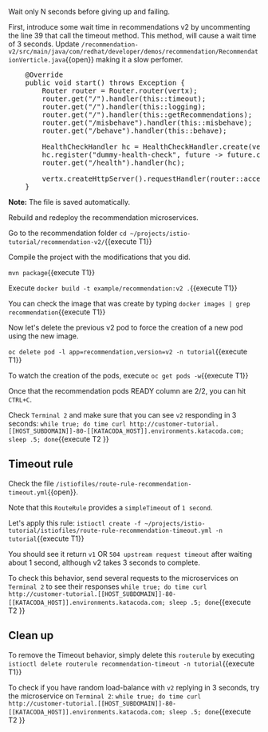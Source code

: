 Wait only N seconds before giving up and failing. 

First, introduce some wait time in recommendations v2 by uncommenting the line 39 that call the timeout method. This method, will cause a wait time of 3 seconds. Update `/recommendation-v2/src/main/java/com/redhat/developer/demos/recommendation/RecommendationVerticle.java`{{open}} making it a slow perfomer. 

<pre class="file">
    @Override
    public void start() throws Exception {
        Router router = Router.router(vertx);
        router.get("/").handler(this::timeout);
        router.get("/").handler(this::logging);
        router.get("/").handler(this::getRecommendations);
        router.get("/misbehave").handler(this::misbehave);
        router.get("/behave").handler(this::behave);

        HealthCheckHandler hc = HealthCheckHandler.create(vertx);
        hc.register("dummy-health-check", future -> future.complete(Status.OK()));
        router.get("/health").handler(hc);

        vertx.createHttpServer().requestHandler(router::accept).listen(8080);
    }
</pre>

**Note:** The file is saved automatically.

Rebuild and redeploy the recommendation microservices.

Go to the recommendation folder `cd ~/projects/istio-tutorial/recommendation-v2/`{{execute T1}}

Compile the project with the modifications that you did.

`mvn package`{{execute T1}}

Execute `docker build -t example/recommendation:v2 .`{{execute T1}}

You can check the image that was create by typing `docker images | grep recommendation`{{execute T1}}

Now let's delete the previous v2 pod to force the creation of a new pod using the new image.

`oc delete pod -l app=recommendation,version=v2 -n tutorial`{{execute T1}}

To watch the creation of the pods, execute `oc get pods -w`{{execute T1}}

Once that the recommendation pods READY column are 2/2, you can hit `CTRL+C`. 

Check `Terminal 2` and make sure that you can see `v2` responding in 3 seconds: `while true; do time curl http://customer-tutorial.[[HOST_SUBDOMAIN]]-80-[[KATACODA_HOST]].environments.katacoda.com; sleep .5; done`{{execute T2 }}


## Timeout rule

Check the file `/istiofiles/route-rule-recommendation-timeout.yml`{{open}}.

Note that this `RouteRule` provides a `simpleTimeout` of `1 second`.

Let's apply this rule: `istioctl create -f ~/projects/istio-tutorial/istiofiles/route-rule-recommendation-timeout.yml -n tutorial`{{execute T1}}

You should see it return `v1` OR `504 upstream request timeout` after waiting about 1 second, although v2 takes 3 seconds to complete.

To check this behavior, send several requests to the microservices on `Terminal 2` to see their responses
`while true; do time curl http://customer-tutorial.[[HOST_SUBDOMAIN]]-80-[[KATACODA_HOST]].environments.katacoda.com; sleep .5; done`{{execute T2 }}

## Clean up

To remove the Timeout behavior, simply delete this `routerule` by executing `istioctl delete routerule recommendation-timeout -n tutorial`{{execute T1}}

To check if you have random load-balance with `v2` replying in 3 seconds, try the microservice on `Terminal 2`: `while true; do time curl http://customer-tutorial.[[HOST_SUBDOMAIN]]-80-[[KATACODA_HOST]].environments.katacoda.com; sleep .5; done`{{execute T2 }}
